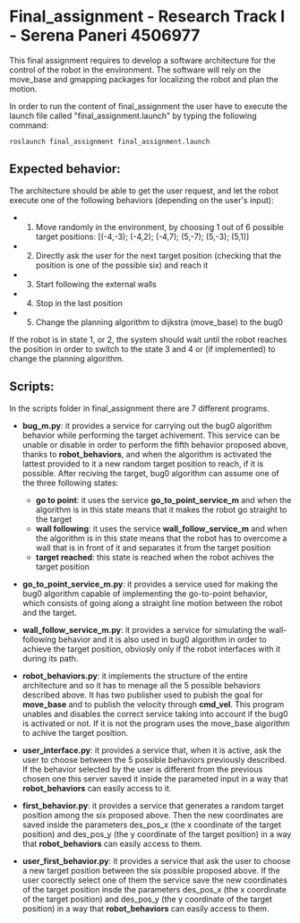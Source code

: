 # Final_assignment - Research Track I - Serena Paneri 4506977

This final assignment requires to develop a software architecture for the control of the robot in the environment. 
The software will rely on the move_base and gmapping packages for localizing the robot and plan the motion.

In order to run the content of final_assignment the user have to execute the launch file called "final_assignment.launch" by typing the following command: 
```
roslaunch final_assignment final_assignment.launch
```

## Expected behavior:

The architecture should be able to get the user request, and let the robot execute one of the following behaviors
(depending on the user's input):
-  1) Move randomly in the environment, by choosing 1 out of 6 possible target positions:
[(-4,-3); (-4,2); (-4,7); (5,-7); (5,-3); (5,1)]
- 2) Directly ask the user for the next target position (checking that the position is one of the possible six) and reach it
- 3) Start following the external walls
- 4) Stop in the last position
- 5) Change the planning algorithm to dijkstra (move_base) to the bug0

If the robot is in state 1, or 2, the system should wait until the robot reaches the position in order to switch to the state 3 and 4 or (if implemented) to change
the planning algorithm.

## Scripts:

In the scripts folder in final_assignment there are 7 different programs.
- **bug_m.py**: it provides a service for carrying out the bug0 algorithm behavior while performing the target achivement.
This service can be unable or disable in order to perform the fifth behavior proposed above, thanks to **robot_behaviors**, and when the algorithm is activated the lattest provided to it a new random target position to reach, if it is possible. After reciving the target, bug0 algorithm can assume one of the three following states:

    - **go to point**: it uses the service **go_to_point_service_m** and when the algorithm is in this state means that it makes the robot go straight to the target
    - **wall following**: it uses the service **wall_follow_service_m** and when the algorithm is in this state means that the robot has to overcome a wall that is in front of it and separates it from the target position
    - **target reached**: this state is reached when the robot achives the target position 

- **go_to_point_service_m.py**: it provides a service used for making the bug0 algorithm capable of implementing the go-to-point behavior, which consists of going along a straight line motion between the robot and the target.
- **wall_follow_service_m.py**: it provides a service for simulating the wall-following behavior and it is also used in bug0 algorithm in order to achieve the target position, obviosly only if the robot interfaces with it during its path.  
- **robot_behaviors.py**: it implements the structure of the entire architecture and so it has to menage all the 5 possible behaviors described above. It has two publisher used to pubish the goal for **move_base** and to publish the velocity through **cmd_vel**. This program unables and disables the correct service taking into account if the bug0 is activated or not. If it is not the program uses the move_base algorithm to achive the target position.
- **user_interface.py**: it provides a service that, when it is active, ask the user to choose between the 5 possible behaviors previously described. If the behavior selected by the user is different from the previous chosen one this server saved it inside the parameted input in a way that **robot_behaviors** can easily access to it. 
- **first_behavior.py**: it provides a service that generates a random target position among the six proposed above. Then the new coordinates are saved inside the parameters des_pos_x (the x coordinate of the target position) and des_pos_y (the y coordinate of the target position) in a way that **robot_behaviors** can easily access to them.
- **user_first_behavior.py**: it provides a service that ask the user to choose a new target position between the six possible proposed above. If the user coorectly select one of them the service save the new coordinates of the target position insde the parameters des_pos_x (the x coordinate of the target position) and des_pos_y (the y coordinate of the target position) in a way that **robot_behaviors** can easily access to them.

